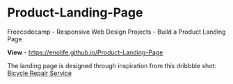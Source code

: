 # Product-Landing-Page
Freecodecamp - Responsive Web Design Projects - Build a Product Landing Page

**View** - https://enolife.github.io/Product-Landing-Page

The landing page is designed through inspiration from this dribbble shot: [Biсycle Repair Service](https://dribbble.com/shots/9656409-Bi-ycle-Repair-Service/)
